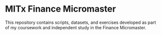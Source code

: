 # MITx Finance Micromaster

This repository contains scripts, datasets, and exercises developed as part of my coursework and independent study in the Finance Micromaster.